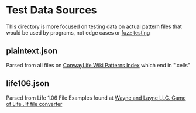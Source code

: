 
# Test Data Sources

This directory is more focused on testing data on actual pattern files that would be used by programs, not edge cases or [fuzz testing](https://www.synopsys.com/glossary/what-is-fuzz-testing.html)

## plaintext.json

Parsed from all files on [ConwayLife Wiki Patterns Index](https://www.conwaylife.com/patterns) which end in ".cells"

## life106.json

Parsed from Life 1.06 File Examples found at [Wayne and Layne LLC. Game of Life .lif file converter](http://lifeconvert.wayneandlayne.com/examples/)